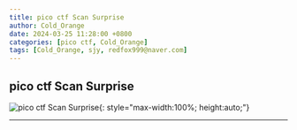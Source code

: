```yaml
---
title: pico ctf Scan Surprise
author: Cold_Orange
date: 2024-03-25 11:28:00 +0800
categories: [pico ctf, Cold_Orange]
tags: [Cold_Orange, sjy, redfox999@naver.com]
---
```


## pico ctf Scan Surprise

![pico ctf Scan Surprise](https://i.imgur.com/yJ7sS9g.jpg){: style="max-width:100%; height:auto;"}

---
